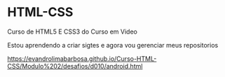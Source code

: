 # HTML-CSS
 
Curso de HTML5 E CSS3 do Curso em Video

Estou aprendendo a criar sigtes e agora vou gerenciar meus repositorios

https://evandrolimabarbosa.github.io/Curso-HTML-CSS/Modulo%202/desafios/d010/android.html
